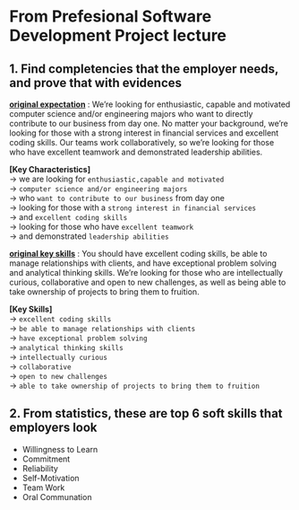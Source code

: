 # From Prefesional Software Development Project lecture

## 1. Find completencies that the employer needs, and prove that with evidences  

[**original expectation**](https://careers.jpmorgan.com/careers/global/en/programs/software-engineer-summer) : We’re looking for enthusiastic, capable and motivated computer science and/or engineering majors who want to directly contribute to our business from day one. No matter your background, we’re looking for those with a strong interest in financial services and excellent coding skills. Our teams work collaboratively, so we’re looking for those who have excellent teamwork and demonstrated leadership abilities.  

**[Key Characteristics]**  
-> we are looking for `enthusiastic,capable and motivated`  
-> `computer science and/or engineering majors`  
-> who `want to contribute to our business` from day one  
-> looking for those with a `strong interest in financial services`  
-> and `excellent coding skills`  
-> looking for those who have `excellent teamwork`  
-> and demonstrated `leadership abilities`  
  
[**original key skills**]() : You should have excellent coding skills, be able to manage relationships with clients, and have exceptional problem solving and analytical thinking skills. We’re looking for those who are intellectually curious, collaborative and open to new challenges, as well as being able to take ownership of projects to bring them to fruition.  
  
**[Key Skills]**  
-> `excellent coding skills`  
-> `be able to manage relationships with clients`  
-> `have exceptional problem solving`  
-> `analytical thinking skills`  
-> `intellectually curious`  
-> `collaborative`  
-> `open to new challenges`  
-> `able to take ownership of projects to bring them to fruition`  

## 2. From statistics, these are top 6 soft skills that employers look
- Willingness to Learn
- Commitment
- Reliability
- Self-Motivation
- Team Work
- Oral Communation
